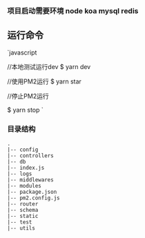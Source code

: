 ### 项目启动需要环境 node koa mysql redis

## 运行命令

`javascript

//本地测试运行dev
$ yarn dev

//使用PM2运行
$ yarn star

//停止PM2运行

$ yarn stop 
`

### 目录结构

```
.
|-- config
|-- controllers
|-- db
|-- index.js
|-- logs
|-- middlewares
|-- modules
|-- package.json
|-- pm2.config.js
|-- router
|-- schema
|-- static
|-- test
|-- utils

```
